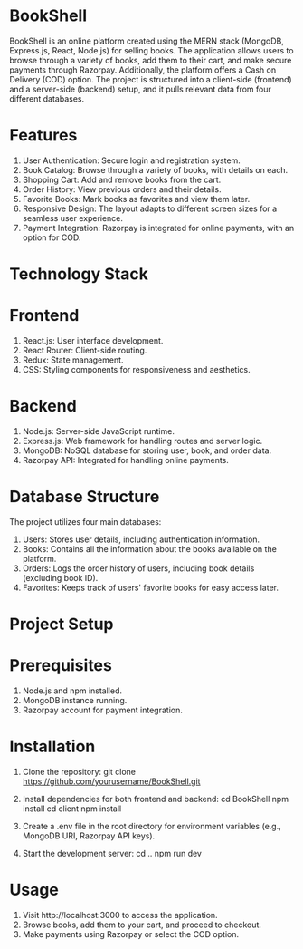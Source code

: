 # BookShell
BookShell is an online platform created using the MERN stack (MongoDB, Express.js, React, Node.js) for selling books. The application allows users to browse through a variety of books, add them to their cart, and make secure payments through Razorpay. Additionally, the platform offers a Cash on Delivery (COD) option. The project is structured into a client-side (frontend) and a server-side (backend) setup, and it pulls relevant data from four different databases.

# Features
1.	User Authentication: Secure login and registration system.
2.	Book Catalog: Browse through a variety of books, with details on each.
3.	Shopping Cart: Add and remove books from the cart.
4.	Order History: View previous orders and their details.
5.	Favorite Books: Mark books as favorites and view them later.
6.	Responsive Design: The layout adapts to different screen sizes for a seamless user experience.
7.	Payment Integration: Razorpay is integrated for online payments, with an option for COD.

# Technology Stack
# Frontend
1.	React.js: User interface development.
2.	React Router: Client-side routing.
3.	Redux: State management.
4.	CSS: Styling components for responsiveness and aesthetics.
# Backend
1.	Node.js: Server-side JavaScript runtime.
2.	Express.js: Web framework for handling routes and server logic.
3.	MongoDB: NoSQL database for storing user, book, and order data.
4.	Razorpay API: Integrated for handling online payments.

# Database Structure
The project utilizes four main databases:

1.	Users: Stores user details, including authentication information.
2.	Books: Contains all the information about the books available on the platform.
3.	Orders: Logs the order history of users, including book details (excluding book ID).
4.	Favorites: Keeps track of users' favorite books for easy access later.

# Project Setup
# Prerequisites
1.	Node.js and npm installed.
2.	MongoDB instance running.
3.	Razorpay account for payment integration.

# Installation
1.	Clone the repository:
    git clone https://github.com/yourusername/BookShell.git

2.	Install dependencies for both frontend and backend:
    cd BookShell
    npm install
    cd client
    npm install

3.	Create a .env file in the root directory for environment variables (e.g., MongoDB URI, Razorpay API keys).
4.	Start the development server:
    cd ..
    npm run dev

# Usage
1.	Visit http://localhost:3000 to access the application.
2.	Browse books, add them to your cart, and proceed to checkout.
3.	Make payments using Razorpay or select the COD option.